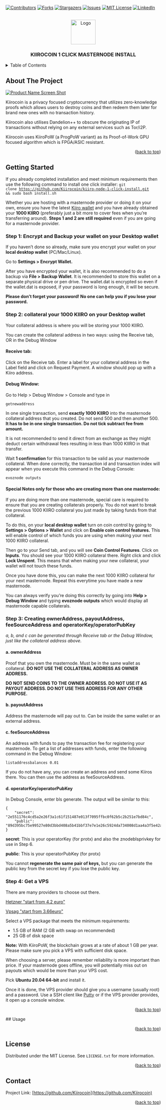 <!-- PROJECT SHIELDS -->
<!--
*** I'm using markdown "reference style" links for readability.
*** Reference links are enclosed in brackets [ ] instead of parentheses ( ).
*** See the bottom of this document for the declaration of the reference variables
*** for contributors-url, forks-url, etc. This is an optional, concise syntax you may use.
*** https://www.markdownguide.org/basic-syntax/#reference-style-links
-->
[![Contributors][contributors-shield]][contributors-url]
[![Forks][forks-shield]][forks-url]
[![Stargazers][stars-shield]][stars-url]
[![Issues][issues-shield]][issues-url]
[![MIT License][license-shield]][license-url]
[![LinkedIn][linkedin-shield]][linkedin-url]


<!-- PROJECT LOGO -->
<br />
<div align="center">
  <a href="https://github.com/Kiirocoin/kiiro-node-1-click-install">
    <img src="https://avatars.githubusercontent.com/u/138875999?s=48&v=4" alt="Logo" width="80" height="80">
  </a>
  <h3 align="center">KIIROCOIN 1 CLICK MASTERNODE INSTALL</h3>
</div>


<!-- TABLE OF CONTENTS -->
<details>
  <summary>Table of Contents</summary>
  <ol>
    <li>
      <a href="#getting-started">Getting Started</a>
      <ul>
        <li><a href="#prerequisites">Prerequisites</a></li>
      </ul>
    </li>
    <li><a href="#usage">Usage</a></li>
    <li><a href="#license">License</a></li>
    <li><a href="#contact">Contact</a></li>
  </ol>
</details>



<!-- ABOUT THE PROJECT -->
## About The Project

[![Product Name Screen Shot][product-screenshot]](https://example.com)

Kiirocoin is a privacy focused cryptocurrency that utilizes zero-knowledge proofs which allows users to destroy coins and then redeem them later for brand new ones with no transaction history.

Kiirocoin also utilises Dandelion++ to obscure the originating IP of transactions without relying on any external services such as Tor/i2P.

Kiirocoin uses KiiroPoW (a ProgPoW variant) as its Proof-of-Work GPU focused algorithm which is FPGA/ASIC resistant.

<p align="right">(<a href="#readme-top">back to top</a>)</p>

<!-- GETTING STARTED -->
## Getting Started

If you already completed installation and meet minimum requirements then use the following command to install one click installer:
<code>git clone https://github.com/Kiirocoin/kiiro-node-1-click-install.git && sudo bash install.sh</code>


<p>Whether you are hosting with a masternode provider or doing it on your own, ensure you have the latest <a href="https://github.com/Kiirocoin/kiiro/tree/main/" target="_blank">Kiiro wallet</a> and you have already obtained your <strong>1000 KIIRO</strong> (preferably just a bit more to cover fees when you’re transferring around). <strong>Steps 1 and 2 are still required</strong> even if you are going for a masternode provider.</p>
<h3 id="step-1-encrypt-and-backup-your-wallet-on-your-desktop-wallet">Step 1: Encrypt and Backup your wallet on your Desktop wallet</h3>
<p>If you haven’t done so already, make sure you encrypt your wallet on your <strong>local desktop wallet</strong> (PC/Mac/Linux).</p>
<p>Go to <strong>Settings &gt; Encrypt Wallet.</strong></p>
<p>After you have encrypted your wallet, it is also recommended to do a backup via <strong>File &gt; Backup Wallet</strong>. It is recommended to store this wallet on a separate physical drive or pen drive. The wallet.dat is encrypted so even if the wallet.dat is exposed, if your password is long enough, it will be secure.</p>
<p><strong>Please don’t forget your password! No one can help you if you lose your password.</strong></p>
<h3 id="step-2-collateral-your-1000-kiiro-on-your-desktop-wallet">Step 2: collateral your 1000 KIIRO on your Desktop wallet</h3>
<p>Your collateral address is where you will be storing your 1000 KIIRO.</p>
<p>You can create the collateral address in two ways: using the Receive tab, OR in the Debug Window</p>
<h4 id="receive-tab">Receive tab:</h4>
<p>Click on the Receive tab. Enter a label for your collateral address in the Label field and click on Request Payment. A window should pop up with a Kiiro address.</p>
<h4 id="debug-window">Debug Window:</h4>
<p>Go to Help &gt; Debug Window &gt; Console and type in</p>
<p><code class="language-plaintext highlighter-rouge">getnewaddress</code></p>
<p>In one single transaction, send <strong>exactly 1000 KIIRO</strong> into the masternode collateral address that you created. Do not send 500 and then another 500. <strong>It has to be in one single transaction. Do not tick subtract fee from amount.</strong></p>
<p>It is not recommended to send it direct from an exchange as they might deduct certain withdrawal fees resulting in less than 1000 KIIRO in that transfer.</p>
<p>Wait <strong>1 confirmation</strong> for this transaction to be valid as your masternode collateral. When done correctly, the transaction id and transaction index will appear when you execute this command in the Debug Console:</p>
<p><code class="language-plaintext highlighter-rouge">evoznode outputs</code></p>
<h4 id="special-notes-only-for-those-who-are-creating-more-than-one-masternode">Special Notes only for those who are creating more than one masternode:</h4>
<p>If you are doing more than one masternode, special care is required to ensure that you are creating collaterals properly. You do not want to break the previous 1000 KIIRO collateral you just made by taking funds from that collateral.</p>
<p>To do this, on your <strong>local desktop wallet</strong> turn on coin control by going to <strong>Settings &gt; Options &gt; Wallet</strong> and click on <strong>Enable coin control features.</strong> This will enable control of which funds you are using when making your next 1000 KIIRO collateral.</p>
<p>Then go to your Send tab, and you will see <strong>Coin Control Features</strong>. Click on <strong>Inputs</strong>. You should see your 1000 KIIRO collateral there. Right click and click <strong>Lock Unspent</strong>. This means that when making your new collateral, your wallet will not touch these funds.</p>
<p>Once you have done this, you can make the next 1000 KIIRO collateral for your next masternode. Repeat this everytime you have made a new masternode.</p>
<p>You can always verify you’re doing this correctly by going into <strong>Help &gt; Debug Window</strong> and typing <strong>evoznode outputs</strong> which would display all masternode capable collaterals.</p>
<h3 id="step-3-creating-owneraddress-payoutaddress-feesourceaddress-and-operatorkeyoperatorpubkey">Step 3: Creating ownerAddress, payoutAddress, feeSourceAddress and operatorKey/operatorPubKey</h3>
<p><em>a, b, and c can be generated through Receive tab or the Debug Window, just like the collateral address above.</em></p>
<h4 id="a-owneraddress">a. ownerAddress</h4>
<p>Proof that you own the masternode. Must be in the same wallet as collateral. <strong>DO NOT USE THE COLLATERAL ADDRESS AS OWNER ADDRESS.</strong></p>
<p><strong>DO NOT SEND COINS TO THE OWNER ADDRESS. DO NOT USE IT AS PAYOUT ADDRESS. DO NOT USE THIS ADDRESS FOR ANY OTHER PURPOSE.</strong></p>
<h4 id="b-payoutaddress">b. payoutAddress</h4>
<p>Address the masternode will pay out to. Can be inside the same wallet or an external address.</p>
<h4 id="c-feesourceaddress">c. feeSourceAddress</h4>
<p>An address with funds to pay the transaction fee for registering your masternode. To get a list of addresses with funds, enter the following command in the Debug Window:</p>
<p><code class="language-plaintext highlighter-rouge">listaddressbalances 0.01</code></p>
<p>If you do not have any, you can create an address and send some Kiiros there. You can then use the address as feeSourceAddress.</p>
<h4 id="d-operatorkeyoperatorpubkey">d. operatorKey/operatorPubKey</h4>
<p>In Debug Console, enter bls generate. The output will be similar to this:</p>
<div class="language-plaintext highlighter-rouge"><div class="highlight"><pre class="highlight"><code>{
    "secret": "2e551176c4cd5a2e26f3a1c61f151487e013f7095ffbc0f62b5c2b251e7bd84c",
    "public": "89d395bc75e99527e80d3bbd408a5b41bbf37e7e1e26c5924da734008d1aa4a3f5e42a968bef541cb1c9a0899280d29b"
}
</code></pre></div></div>
<p><strong>secret</strong>: This is your operatorKey (for protx) and also the znodeblsprivkey for use in Step 6.</p>
<p><strong>public</strong>: This is your operatorPubKey (for protx)</p>
<p>You cannot <strong>regenerate the same pair of keys,</strong> but you can generate the public key from the secret key if you lose the public key.</p>
<h3 id="step-4-get-a-vps">Step 4: Get a VPS</h3>
<p>There are many providers to choose out there.</p>
<p> <a href="https://hetzner.cloud/?ref=mPIIBRuHJtB4" target="_blank">Hetzner "start from 4.2 euro"</a></p>
<p>  <a href="https://www.vpsag.com/?aff=36435" target="_blank">Vpsag "start from 3.66euro"</a></b>
<p>Select a VPS package that meets the minimum requirements:</p>
<ul>
  <li>1.5 GB of RAM (2 GB with swap on recommended)</li>
  <li>25 GB of disk space </li>
</ul>
<p><strong>Note:</strong> With KiiroPoW, the blockchain grows at a rate of about 1 GB per year. Please make sure you pick a VPS with sufficient disk space.</p>
<p>When choosing a server, please remember reliability is more important than price. If your masternode goes offline, you will potentially miss out on payouts which would be more than your VPS cost.</p>
<p>Pick <strong>Ubuntu 20.04 64-bit</strong> and install it.</p>
<p>Once it is done, the VPS provider should give you a username (usually root) and a password. Use a SSH client like <a href="https://www.putty.org/">Putty</a> or if the VPS provider provides, it open up a console window.</p>
<p align="right">(<a href="#readme-top">back to top</a>)</p>
<!-- USAGE EXAMPLES -->
## Usage

<p align="right">(<a href="#readme-top">back to top</a>)</p>

<!-- LICENSE -->
## License

Distributed under the MIT License. See `LICENSE.txt` for more information.

<p align="right">(<a href="#readme-top">back to top</a>)</p>

<!-- CONTACT -->
## Contact

Project Link: [https://github.com/Kiirocoin](https://github.com/Kiirocoin)

<p align="right">(<a href="#readme-top">back to top</a>)</p>


<!-- MARKDOWN LINKS & IMAGES -->
<!-- https://www.markdownguide.org/basic-syntax/#reference-style-links -->
[contributors-shield]: https://img.shields.io/github/contributors/othneildrew/Best-README-Template.svg?style=for-the-badge
[contributors-url]: https://github.com/othneildrew/Best-README-Template/graphs/contributors
[forks-shield]: https://img.shields.io/github/forks/othneildrew/Best-README-Template.svg?style=for-the-badge
[forks-url]: https://github.com/othneildrew/Best-README-Template/network/members
[stars-shield]: https://img.shields.io/github/stars/othneildrew/Best-README-Template.svg?style=for-the-badge
[stars-url]: https://github.com/othneildrew/Best-README-Template/stargazers
[issues-shield]: https://img.shields.io/github/issues/othneildrew/Best-README-Template.svg?style=for-the-badge
[issues-url]: https://github.com/othneildrew/Best-README-Template/issues
[license-shield]: https://img.shields.io/github/license/othneildrew/Best-README-Template.svg?style=for-the-badge
[license-url]: https://github.com/othneildrew/Best-README-Template/blob/master/LICENSE.txt
[linkedin-shield]: https://img.shields.io/badge/-LinkedIn-black.svg?style=for-the-badge&logo=linkedin&colorB=555
[linkedin-url]: https://linkedin.com/in/othneildrew
[product-screenshot]: images/screenshot.png
[Next.js]: https://img.shields.io/badge/next.js-000000?style=for-the-badge&logo=nextdotjs&logoColor=white
[Next-url]: https://nextjs.org/
[React.js]: https://img.shields.io/badge/React-20232A?style=for-the-badge&logo=react&logoColor=61DAFB
[React-url]: https://reactjs.org/
[Vue.js]: https://img.shields.io/badge/Vue.js-35495E?style=for-the-badge&logo=vuedotjs&logoColor=4FC08D
[Vue-url]: https://vuejs.org/
[Angular.io]: https://img.shields.io/badge/Angular-DD0031?style=for-the-badge&logo=angular&logoColor=white
[Angular-url]: https://angular.io/
[Svelte.dev]: https://img.shields.io/badge/Svelte-4A4A55?style=for-the-badge&logo=svelte&logoColor=FF3E00
[Svelte-url]: https://svelte.dev/
[Laravel.com]: https://img.shields.io/badge/Laravel-FF2D20?style=for-the-badge&logo=laravel&logoColor=white
[Laravel-url]: https://laravel.com
[Bootstrap.com]: https://img.shields.io/badge/Bootstrap-563D7C?style=for-the-badge&logo=bootstrap&logoColor=white
[Bootstrap-url]: https://getbootstrap.com
[JQuery.com]: https://img.shields.io/badge/jQuery-0769AD?style=for-the-badge&logo=jquery&logoColor=white
[JQuery-url]: https://jquery.com 
